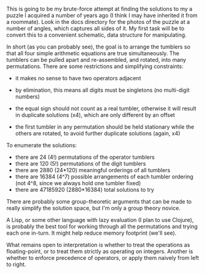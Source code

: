 This is going to be my brute-force attempt at finding the solutions to
my a puzzle I acquired a number of years ago (I think I may have
inherited it from a roommate).  Look in the docs directory for the
photos of the puzzle at a number of angles, which captures all sides
of it.  My first task will be to convert this to a convenient
schematic, data structure for manipulating.

In short (as you can probably see), the goal is to arrange the
tumblers so that all four simple arithmetic equations are true
simultaneously.  The tumblers can be pulled apart and re-assembled,
and rotated, into many permutations.  There are some restrictions and
simplifying constraints:

 - it makes no sense to have two operators adjacent

 - by elimination, this means all digits must be singletons (no
   multi-digit numbers)

 - the equal sign should not count as a real tumbler, otherwise it
   will result in duplicate solutions (x4), which are only different
   by an offset

 - the first tumbler in any permutation should be held stationary
   while the others are rotated, to avoid further duplicate solutions
   (again, x4)

To enumerate the solutions:

 - there are 24 (4!) permutations of the operator tumblers
 - there are 120 (5!) permutations of the digit tumblers
 - there are 2880 (24*120) meaningful orderings of all tumblers
 - there are 16384 (4^7) possible arrangements of each tumbler
   ordering (not 4^8, since we always hold one tumbler fixed)
 - there are 47185920 (2880*16384) total solutions to try

There are probably some group-theoretic arguments that can be made to
really simplify the solution space, but I'm only a group theory
novice.

A Lisp, or some other language with lazy evaluation (I plan to use
Clojure), is probably the best tool for working through all the
permutations and trying each one in-turn.  It might help reduce memory
footprint (we'll see).

What remains open to interpretation is whether to treat the operations
as floating-point, or to treat them strictly as operating on integers.
Another is whether to enforce precedence of operators, or apply them
naively from left to right.
